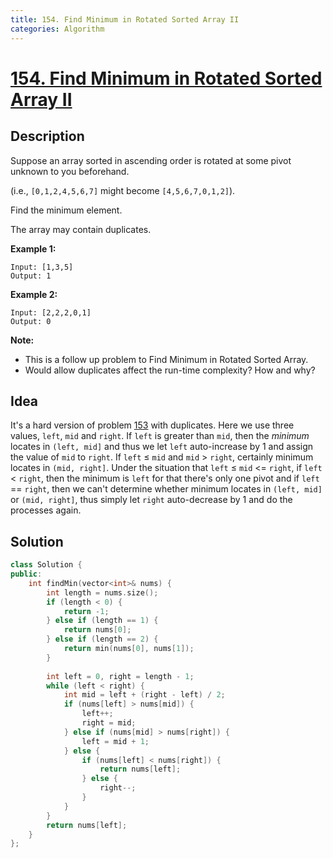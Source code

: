 ```yaml
---
title: 154. Find Minimum in Rotated Sorted Array II
categories: Algorithm
---
```


# [154. Find Minimum in Rotated Sorted Array II](https://leetcode.com/problems/find-minimum-in-rotated-sorted-array-ii/)

## Description

Suppose an array sorted in ascending order is rotated at some pivot unknown to you beforehand.

(i.e.,  `[0,1,2,4,5,6,7]` might become  `[4,5,6,7,0,1,2]`).

Find the minimum element.

<!-- more -->

The array may contain duplicates.

**Example 1:**

```
Input: [1,3,5]
Output: 1
```

**Example 2:**

```
Input: [2,2,2,0,1]
Output: 0
```

**Note:**

- This is a follow up problem to Find Minimum in Rotated Sorted Array.
- Would allow duplicates affect the run-time complexity? How and why?

## Idea

It's a hard version of problem [153](https://leetcode.com/problems/find-minimum-in-rotated-sorted-array/) with duplicates. Here we use three values, `left`, `mid` and `right`. If `left` is greater than `mid`, then the *minimum* locates in `(left, mid]` and thus we let `left` auto-increase by 1 and assign the value of `mid` to `right`. If `left` ≤ `mid` and `mid` > `right`, certainly minimum locates in `(mid, right]`. Under the situation that `left` ≤ `mid` <= `right`, if `left` < `right`, then the minimum is `left` for that there's only one pivot and if `left` == `right`, then we can't determine whether minimum locates in `(left, mid]` or `(mid, right]`, thus simply let `right` auto-decrease by 1 and do the processes again.

## Solution

```cpp
class Solution {
public:
    int findMin(vector<int>& nums) {
        int length = nums.size();
        if (length < 0) {
            return -1;
        } else if (length == 1) {
            return nums[0];
        } else if (length == 2) {
            return min(nums[0], nums[1]);
        }
        
        int left = 0, right = length - 1;
        while (left < right) {
            int mid = left + (right - left) / 2;
            if (nums[left] > nums[mid]) {
                left++;
                right = mid;
            } else if (nums[mid] > nums[right]) {
                left = mid + 1;
            } else {
                if (nums[left] < nums[right]) {
                    return nums[left];
                } else {
                    right--;
                }
            }
        }
        return nums[left];
    }
};
```
